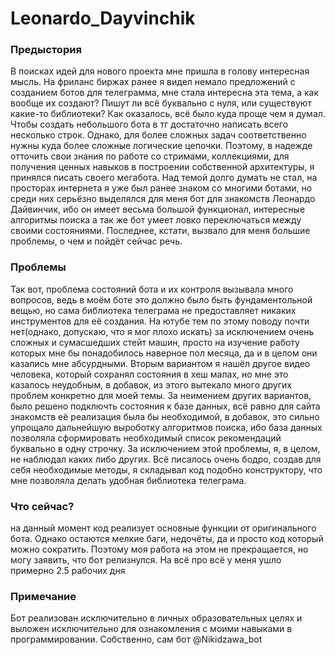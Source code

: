 # Leonardo_Dayvinchik

### Предыстория 

В поисках идей для нового проекта мне пришла в голову интересная мысль. На фриланс биржах ранее я видел немало предложений с созданием ботов для телеграмма, мне стала интересна эта тема, а как вообще их создают? Пишут ли всё буквально с нуля, или существуют какие-то библиотеки? Как оказалось, всё было куда проще чем я думал. Чтобы создать небольшого бота в тг достаточно написать всего несколько строк. Однако, для более сложных задач соответственно нужны куда более сложные логические цепочки. Поэтому, в надежде отточить свои знания по работе со стримами, коллекциями, для получения ценных навыков в построении собственной архитектуры, я принялся писать своего мегабота. Над темой долго думать не стал, на просторах интернета я уже был ранее знаком со многими ботами, но среди них серьёзно выделялся для меня бот для знакомств Леонардо Дайвинчик, ибо он имеет весьма большой функционал, интересные алгоритмы поиска а так же бот умеет ловко переключаться между своими состояниями. Последнее, кстати, вызвало для меня большие проблемы, о чем и пойдёт сейчас речь.

### Проблемы

Так вот, проблема состояний бота и их контроля вызывала много вопросов, ведь в моём боте это должно было быть фундаментольной вещью, но сама библиотека телеграма не предоставляет никаких инструментов для её создания. На ютубе тем по этому поводу почти нет(однако, допускаю, что я мог плохо искать) за исключением очень сложных и сумасшедших стейт машин, просто на изучение работу которых мне бы понадобилось наверное пол месяца, да и в целом они казались мне абсурдными. Вторым вариантом я нашёл другое видео человека, который сохранял состояния в хеш мапах, но мне это казалось неудобным, в добавок, из этого вытекало много других проблем конкретно для моей темы. За неимением других вариантов, было решено подключть состояния к базе данных, всё равно для сайта знакомств её реализация была бы необходимой, в добавок, это сильно упрощало дальнейшую выроботку алгоритмов поиска, ибо база данных позволяла сформировать необходимый список рекомендаций буквально в одну строчку. За исключением этой проблемы, я, в целом, не наблюдал каких либо других. Всё писалось очень бодро, создав для себя необходимые методы, я складывал код подобно конструктору, что мне позволяла делать удобная библиотека телеграма.

### Что сейчас? 
на данный момент код реализует основные функции от оригинального бота. Однако остаются мелкие баги, недочёты, да и просто код который можно сократить. Поэтому моя работа на этом не прекращается, но могу заявить, что бот релизнулся. На всё про всё у меня ушло примерно 2.5 рабочих дня

### Примечание 
Бот реализован исключительно в личных образовательных целях и выложен исключительно для ознакомления с моими навыками в программировании. Собственно, сам бот @Nikidzawa_bot
